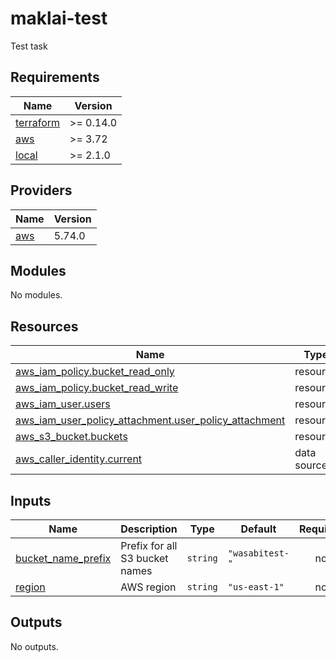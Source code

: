 # maklai-test
Test task

<!-- BEGIN_TF_DOCS -->
## Requirements

| Name | Version |
|------|---------|
| <a name="requirement_terraform"></a> [terraform](#requirement\_terraform) | >= 0.14.0 |
| <a name="requirement_aws"></a> [aws](#requirement\_aws) | >= 3.72 |
| <a name="requirement_local"></a> [local](#requirement\_local) | >= 2.1.0 |

## Providers

| Name | Version |
|------|---------|
| <a name="provider_aws"></a> [aws](#provider\_aws) | 5.74.0 |

## Modules

No modules.

## Resources

| Name | Type |
|------|------|
| [aws_iam_policy.bucket_read_only](https://registry.terraform.io/providers/hashicorp/aws/latest/docs/resources/iam_policy) | resource |
| [aws_iam_policy.bucket_read_write](https://registry.terraform.io/providers/hashicorp/aws/latest/docs/resources/iam_policy) | resource |
| [aws_iam_user.users](https://registry.terraform.io/providers/hashicorp/aws/latest/docs/resources/iam_user) | resource |
| [aws_iam_user_policy_attachment.user_policy_attachment](https://registry.terraform.io/providers/hashicorp/aws/latest/docs/resources/iam_user_policy_attachment) | resource |
| [aws_s3_bucket.buckets](https://registry.terraform.io/providers/hashicorp/aws/latest/docs/resources/s3_bucket) | resource |
| [aws_caller_identity.current](https://registry.terraform.io/providers/hashicorp/aws/latest/docs/data-sources/caller_identity) | data source |

## Inputs

| Name | Description | Type | Default | Required |
|------|-------------|------|---------|:--------:|
| <a name="input_bucket_name_prefix"></a> [bucket\_name\_prefix](#input\_bucket\_name\_prefix) | Prefix for all S3 bucket names | `string` | `"wasabitest-"` | no |
| <a name="input_region"></a> [region](#input\_region) | AWS region | `string` | `"us-east-1"` | no |

## Outputs

No outputs.
<!-- END_TF_DOCS -->
